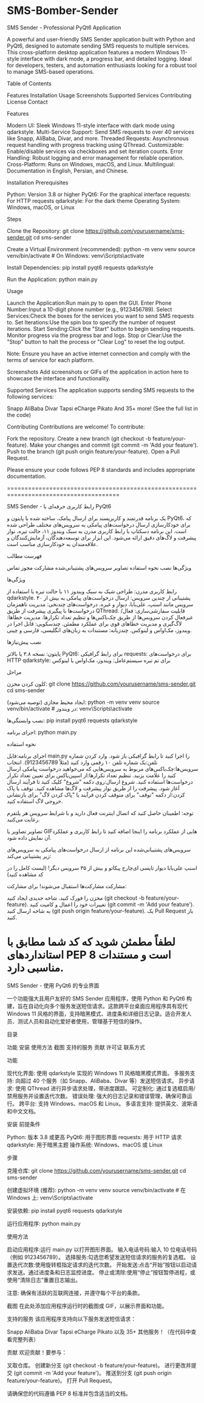 # SMS-Bomber-Sender
SMS Sender - Professional PyQt6 Application

A powerful and user-friendly SMS Sender application built with Python and PyQt6, designed to automate sending SMS requests to multiple services. This cross-platform desktop application features a modern Windows 11-style interface with dark mode, a progress bar, and detailed logging. Ideal for developers, testers, and automation enthusiasts looking for a robust tool to manage SMS-based operations.

Table of Contents

Features Installation Usage Screenshots Supported Services Contributing License Contact

Features

Modern UI: Sleek Windows 11-style interface with dark mode using qdarkstyle. Multi-Service Support: Send SMS requests to over 40 services like Snapp, AliBaba, Divar, and more. Threaded Requests: Asynchronous request handling with progress tracking using QThread. Customizable: Enable/disable services via checkboxes and set iteration counts. Error Handling: Robust logging and error management for reliable operation. Cross-Platform: Runs on Windows, macOS, and Linux. Multilingual: Documentation in English, Persian, and Chinese.

Installation Prerequisites

Python: Version 3.8 or higher PyQt6: For the graphical interface requests: For HTTP requests qdarkstyle: For the dark theme Operating System: Windows, macOS, or Linux

Steps

Clone the Repository: git clone https://github.com/yourusername/sms-sender.git cd sms-sender

Create a Virtual Environment (recommended): python -m venv venv source venv/bin/activate # On Windows: venv\Scripts\activate

Install Dependencies: pip install pyqt6 requests qdarkstyle

Run the Application: python main.py

Usage

Launch the Application:Run main.py to open the GUI. Enter Phone Number:Input a 10-digit phone number (e.g., 9123456789). Select Services:Check the boxes for the services you want to send SMS requests to. Set Iterations:Use the spin box to specify the number of request iterations. Start Sending:Click the "Start" button to begin sending requests. Monitor progress via the progress bar and logs. Stop or Clear:Use the "Stop" button to halt the process or "Clear Log" to reset the log output.

Note: Ensure you have an active internet connection and comply with the terms of service for each platform.

Screenshots Add screenshots or GIFs of the application in action here to showcase the interface and functionality.

Supported Services The application supports sending SMS requests to the following services:

Snapp AliBaba Divar Tapsi eCharge Pikato And 35+ more! (See the full list in the code)

Contributing Contributions are welcome! To contribute:

Fork the repository. Create a new branch (git checkout -b feature/your-feature). Make your changes and commit (git commit -m 'Add your feature'). Push to the branch (git push origin feature/your-feature). Open a Pull Request.

Please ensure your code follows PEP 8 standards and includes appropriate documentation.

======================================================================================

SMS Sender - رابط کاربری حرفه‌ای با PyQt6 

یک برنامه قدرتمند و کاربرپسند برای ارسال پیامک، ساخته شده با پایتون و PyQt6، که برای خودکارسازی ارسال درخواست‌های پیامکی به سرویس‌های مختلف طراحی شده است. این برنامه دسکتاپ با رابط کاربری مدرن به سبک ویندوز ۱۱، حالت تیره، نوار پیشرفت و لاگ‌های دقیق ارائه می‌شود. این ابزار برای توسعه‌دهندگان، آزمایش‌کنندگان و علاقه‌مندان به خودکارسازی مناسب است.

فهرست مطالب

ویژگی‌ها نصب نحوه استفاده تصاویر سرویس‌های پشتیبانی‌شده مشارکت مجوز تماس

ویژگی‌ها

رابط کاربری مدرن: طراحی شیک به سبک ویندوز ۱۱ با حالت تیره با استفاده از qdarkstyle. پشتیبانی از چندین سرویس: ارسال درخواست‌های پیامکی به بیش از ۴۰ سرویس مانند اسنپ، علی‌بابا، دیوار و غیره. درخواست‌های چندنخی: مدیریت ناهمزمان درخواست‌ها با پیگیری پیشرفت از طریق QThread. قابلیت سفارشی‌سازی: فعال/غیرفعال کردن سرویس‌ها از طریق چک‌باکس‌ها و تنظیم تعداد تکرارها. مدیریت خطاها: لاگ‌گیری و مدیریت خطاهای قوی برای عملکرد مطمئن. چندسکویی: قابل اجرا در ویندوز، مک‌او‌اس و لینوکس. چندزبانه: مستندات به زبان‌های انگلیسی، فارسی و چینی.

نصب پیش‌نیازها

پایتون: نسخه ۳.۸ یا بالاتر PyQt6: برای رابط گرافیکی requests: برای درخواست‌های HTTP qdarkstyle: برای تم تیره سیستم‌عامل: ویندوز، مک‌او‌اس یا لینوکس

مراحل

کلون کردن مخزن: git clone https://github.com/yourusername/sms-sender.git cd sms-sender

ایجاد محیط مجازی (توصیه می‌شود): python -m venv venv source venv/bin/activate # در ویندوز: venv\Scripts\activate

نصب وابستگی‌ها: pip install pyqt6 requests qdarkstyle

اجرای برنامه: python main.py

نحوه استفاده

اجرای برنامه:فایل main.py را اجرا کنید تا رابط گرافیکی باز شود. وارد کردن شماره تلفن:یک شماره تلفن ۱۰ رقمی وارد کنید (مثلاً 9123456789). انتخاب سرویس‌ها:چک‌باکس‌های مربوط به سرویس‌هایی که می‌خواهید درخواست پیامکی ارسال کنید را علامت بزنید. تنظیم تعداد تکرارها:از اسپین‌باکس برای تعیین تعداد تکرار درخواست‌ها استفاده کنید. شروع ارسال:روی دکمه "شروع" کلیک کنید تا فرآیند ارسال آغاز شود. پیشرفت را از طریق نوار پیشرفت و لاگ‌ها مشاهده کنید. توقف یا پاک کردن:از دکمه "توقف" برای متوقف کردن فرآیند یا "پاک کردن لاگ" برای بازنشانی خروجی لاگ استفاده کنید.

توجه: اطمینان حاصل کنید که اتصال اینترنت فعال دارید و با شرایط سرویس هر پلتفرم رعایت می‌کنید.

تصاویر تصاویر یا GIFهایی از عملکرد برنامه را اینجا اضافه کنید تا رابط کاربری و عملکرد آن نمایش داده شود.

سرویس‌های پشتیبانی‌شده این برنامه از ارسال درخواست‌های پیامکی به سرویس‌های زیر پشتیبانی می‌کند:

اسنپ علی‌بابا دیوار تاپسی ای‌چارج پیکاتو و بیش از ۳۵ سرویس دیگر! (لیست کامل را در کد مشاهده کنید)

مشارکت مشارکت‌ها استقبال می‌شوند! برای مشارکت:

مخزن را فورک کنید. شاخه جدیدی ایجاد کنید (git checkout -b feature/your-feature). تغییرات خود را اعمال و کامیت کنید (git commit -m 'Add your feature'). به شاخه ارسال کنید (git push origin feature/your-feature). یک Pull Request باز کنید.

لطفاً مطمئن شوید که کد شما مطابق با استانداردهای PEP 8 است و مستندات مناسبی دارد.
===============================================================================================
SMS Sender - 使用 PyQt6 的专业界面 

一个功能强大且用户友好的 SMS Sender 应用程序，使用 Python 和 PyQt6 构建，旨在自动化向多个服务发送短信请求。这款跨平台桌面应用程序具有现代 Windows 11 风格的界面，支持暗黑模式、进度条和详细日志记录。适合开发人员、测试人员和自动化爱好者使用，管理基于短信的操作。

目录

功能 安装 使用方法 截图 支持的服务 贡献 许可证 联系方式

功能

现代化界面: 使用 qdarkstyle 实现的 Windows 11 风格暗黑模式界面。 多服务支持: 向超过 40 个服务（如 Snapp、AliBaba、Divar 等）发送短信请求。 异步请求: 使用 QThread 进行异步请求处理，带进度跟踪。 可定制化: 通过复选框启用/禁用服务并设置迭代次数。 错误处理: 强大的日志记录和错误管理，确保可靠运行。 跨平台: 支持 Windows、macOS 和 Linux。 多语言支持: 提供英文、波斯语和中文文档。

安装 前提条件

Python: 版本 3.8 或更高 PyQt6: 用于图形界面 requests: 用于 HTTP 请求 qdarkstyle: 用于暗黑主题 操作系统: Windows、macOS 或 Linux

步骤

克隆仓库: git clone https://github.com/yourusername/sms-sender.git cd sms-sender

创建虚拟环境 (推荐): python -m venv venv source venv/bin/activate # 在 Windows 上: venv\Scripts\activate

安装依赖: pip install pyqt6 requests qdarkstyle

运行应用程序: python main.py

使用方法

启动应用程序:运行 main.py 以打开图形界面。 输入电话号码:输入 10 位电话号码（例如 9123456789）。 选择服务:勾选您希望发送短信请求的服务的复选框。 设置迭代次数:使用旋转框指定请求的迭代次数。 开始发送:点击“开始”按钮以启动请求发送。通过进度条和日志监控进度。 停止或清除:使用“停止”按钮暂停进程，或使用“清除日志”重置日志输出。

注意: 确保有活跃的互联网连接，并遵守每个平台的条款。

截图 在此处添加应用程序运行时的截图或 GIF，以展示界面和功能。

支持的服务 该应用程序支持向以下服务发送短信请求：

Snapp AliBaba Divar Tapsi eCharge Pikato 以及 35+ 其他服务！（在代码中查看完整列表）

贡献 欢迎贡献！要参与：

叉取仓库。 创建新分支 (git checkout -b feature/your-feature)。 进行更改并提交 (git commit -m 'Add your feature')。 推送到分支 (git push origin feature/your-feature)。 打开 Pull Request。

请确保您的代码遵循 PEP 8 标准并包含适当的文档。

